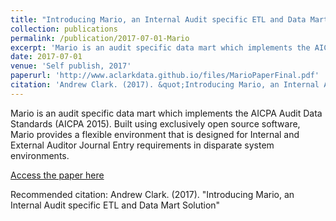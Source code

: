 ```yaml
---
title: "Introducing Mario, an Internal Audit specific ETL and Data Mart Solution"
collection: publications
permalink: /publication/2017-07-01-Mario
excerpt: 'Mario is an audit specific data mart which implements the AICPA Audit Data Standards. Built using exclusively open source software, Mario provides a flexible environment that is designed for Internal and External Auditor Journal Entry requirements in disparate system environments.'
date: 2017-07-01
venue: 'Self publish, 2017'
paperurl: 'http://www.aclarkdata.github.io/files/MarioPaperFinal.pdf'
citation: 'Andrew Clark. (2017). &quot;Introducing Mario, an Internal Audit specific ETL and Data Mart Solution&quot;'
---
```

Mario is an audit specific data mart which implements the AICPA Audit Data Standards (AICPA 2015). Built using exclusively open source software, Mario provides a flexible environment that is designed for Internal and External Auditor Journal Entry requirements in disparate system environments.

[Access the paper here](http://www.aclarkdata.github.io/files/MarioPaperFinal.pdf)

Recommended citation: Andrew Clark. (2017). "Introducing Mario, an Internal Audit specific ETL and Data Mart Solution"
